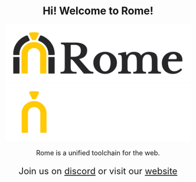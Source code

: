 <div align="center">
    <h1>Hi! Welcome to Rome!</h1>
</div>

<p align="center">
    <img alt="Rome's logo depicting an ancient Roman arch with the word Rome to its side"
         src="https://raw.githubusercontent.com/rome/tools/main/assets/PNG/logo_transparent.png#gh-light-mode-only"
         width="700">
    <img alt="Rome's logo depicting an ancient Roman arch with the word Rome to its side"
         src="https://raw.githubusercontent.com/rome/tools/main/assets/PNG/logo_white_yellow_transparent.png#gh-dark-mode-only"
         width="700">
</p>

<div align="center">
    <p style="font-size: 18px">Rome is a unified toolchain for the web.</p>
    <p style="font-size: 24px">
        Join us on <a href="https://discord.gg/rome">discord</a> or visit our <a href="https://rome.tools">website</a>
    </p>
</div>
